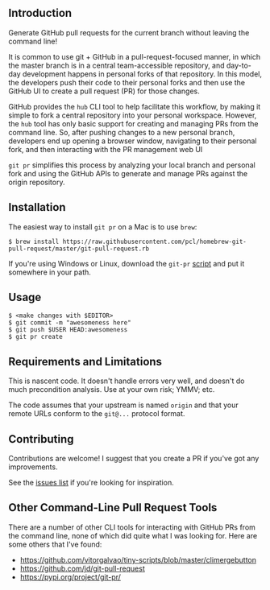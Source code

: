 ## Introduction

Generate GitHub pull requests for the current branch without leaving the
command line!

It is common to use git + GitHub in a pull-request-focused manner, in which 
the master branch is in a central team-accessible repository, and day-to-day
development happens in personal forks of that repository. In this model, the
developers push their code to their personal forks and then use the GitHub
UI to create a pull request (PR) for those changes.

GitHub provides the `hub` CLI tool to help facilitate this workflow, by making
it simple to fork a central repository into your personal workspace. However,
the `hub` tool has only basic support for creating and managing PRs from the
command line. So, after pushing changes to a new personal branch, developers 
end up opening a browser window, navigating to their personal fork, and then 
interacting with the PR management web UI

`git pr` simplifies this process by analyzing your local branch and
personal fork and using the GitHub APIs to generate and manage PRs against
the origin repository.


## Installation

The easiest way to install `git pr` on a Mac is to use `brew`:

    $ brew install https://raw.githubusercontent.com/pcl/homebrew-git-pull-request/master/git-pull-request.rb

If you're using Windows or Linux, download the `git-pr`
[script](https://raw.githubusercontent.com/pcl/git-pull-request/master/git-pr)
and put it somewhere in your path.

## Usage

    $ <make changes with $EDITOR>
    $ git commit -m "awesomeness here"
    $ git push $USER HEAD:awesomeness
    $ git pr create


## Requirements and Limitations

This is nascent code. It doesn't handle errors very well, and doesn't do 
much precondition analysis. Use at your own risk; YMMV; etc.

The code assumes that your upstream is named `origin` and that your remote
URLs conform to the `git@...` protocol format.


## Contributing

Contributions are welcome! I suggest that you create a PR if you've got
any improvements. 

See the [issues list](https://github.com/pcl/git-create-pr/issues) if 
you're looking for inspiration.


## Other Command-Line Pull Request Tools

There are a number of other CLI tools for interacting with GitHub PRs
from the command line, none of which did quite what I was looking
for. Here are some others that I've found:

- https://github.com/vitorgalvao/tiny-scripts/blob/master/climergebutton
- https://github.com/jd/git-pull-request
- https://pypi.org/project/git-pr/